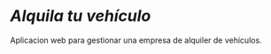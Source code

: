 *Alquila tu vehículo*
=========

Aplicacion web para gestionar una empresa de alquiler de vehículos.